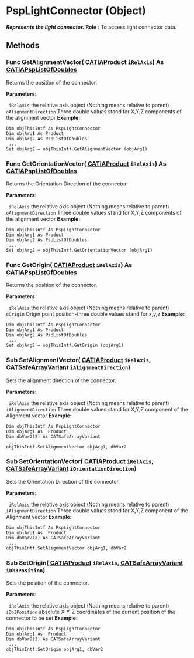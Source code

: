 # PspLightConnector (Object)

**_Represents the light connector._**
**Role** : To access light connector data.

## Methods

### Func **GetAlignmentVector**( [CATIAProduct](../ProductStructureInterfaces/interface_Product_11223.md)  `iRelAxis`) As [CATIAPspListOfDoubles](../CATPlantShipInterfaces/interface_PspListOfDoubles_53834.md)

Returns the position of the connector.

**Parameters:**

` iRelAxis`      the relative axis object (Nothing means relative to parent)
` oAlignmentDirection`      Three double values stand for X,Y,Z components of the alignment vector
**Example:**

```VBScript
Dim objThisIntf As PspLightConnector
Dim objArg1 As Product
Dim objArg2 As PspListOfDoubles
 ...
Set objArg2 = objThisIntf.GetAlignmentVector (objArg1)

```

### Func **GetOrientationVector**( [CATIAProduct](../ProductStructureInterfaces/interface_Product_11223.md)  `iRelAxis`) As [CATIAPspListOfDoubles](../CATPlantShipInterfaces/interface_PspListOfDoubles_53834.md)

Returns the Orientation Direction of the connector.

**Parameters:**

` iRelAxis`      the relative axis object (Nothing means relative to parent)
` oAlignmentDirection`      Three double values stand for X,Y,Z components of the alignment vector
**Example:**

```VBScript
Dim objThisIntf As PspLightConnector
Dim objArg1 As Product
Dim objArg2 As PspListOfDoubles
 ...
Set objArg2 = objThisIntf.GetOrientationVector (objArg1)

```

### Func **GetOrigin**( [CATIAProduct](../ProductStructureInterfaces/interface_Product_11223.md)  `iRelAxis`) As [CATIAPspListOfDoubles](../CATPlantShipInterfaces/interface_PspListOfDoubles_53834.md)

Returns the position of the connector.

**Parameters:**

` iRelAxis`      the relative axis object (Nothing means relative to parent)
` oOrigin`      Origin point position-three double values stand for x,y,z
**Example:**

```VBScript
Dim objThisIntf As PspLightConnector
Dim objArg1 As Product
Dim objArg2 As PspListOfDoubles
 ...
Set objArg2 = objThisIntf.GetOrigin (objArg1)

```

### Sub **SetAlignmentVector**( [CATIAProduct](../ProductStructureInterfaces/interface_Product_11223.md)  `iRelAxis`,  [CATSafeArrayVariant](../System/typedef_CATSafeArrayVariant_73843.md)  `iAlignmentDirection`)

Sets the alignment direction of the connector.

**Parameters:**

` iRelAxis`      the relative axis object (Nothing means relative to parent)
` iAlignmentDirection`      Three double values stand for X,Y,Z component of the Alignment vector
**Example:**

```VBScript
Dim objThisIntf As PspLightConnector
Dim objArg1 As  Product
Dim dbVar2(2) As CATSafeArrayVariant
 ...
objThisIntf.SetAlignmentVector objArg1, dbVar2

```

### Sub **SetOrientationVector**( [CATIAProduct](../ProductStructureInterfaces/interface_Product_11223.md)  `iRelAxis`,  [CATSafeArrayVariant](../System/typedef_CATSafeArrayVariant_73843.md)  `iOrientationDirection`)

Sets the Orientation Direction of the connector.

**Parameters:**

` iRelAxis`      the relative axis object (Nothing means relative to parent)
` iAlignmentDirection`      Three double values stand for X,Y,Z component of the Alignment vector
**Example:**

```VBScript
Dim objThisIntf As PspLightConnector
Dim objArg1 As  Product
Dim dbVar2(2) As CATSafeArrayVariant
 ...
objThisIntf.SetAlignmentVector objArg1, dbVar2

```

### Sub **SetOrigin**( [CATIAProduct](../ProductStructureInterfaces/interface_Product_11223.md)  `iRelAxis`,  [CATSafeArrayVariant](../System/typedef_CATSafeArrayVariant_73843.md)  `iDb3Position`)

Sets the position of the connector.

**Parameters:**

` iRelAxis`      the relative axis object (Nothing means relative to parent)
` iDb3Position`      absolute X-Y-Z coordinates of the current position of the connector to be set
**Example:**

```VBScript
Dim objThisIntf As PspLightConnector
Dim objArg1 As  Product
Dim dbVar2(3) As CATSafeArrayVariant
 ...
objThisIntf.SetOrigin objArg1, dbVar2

```